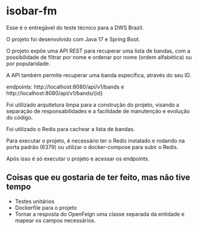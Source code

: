 # isobar-fm

Esse é o entregável do teste técnico para a DWS Brazil.

O projeto foi desenvolvido com Java 17 e Spring Boot.

O projeto expõe uma API REST para recuperar uma lista de bandas, com a possibilidade de filtrar por nome e ordenar por nome (ordem alfabética) ou por popularidade.

A API também permite recuperar uma banda específica, através do seu ID.

endpoints: http://localhost:8080/api/v1/bands e http://localhost:8080/api/v1/bands/{id}

Foi utilizado arquitetura limpa para a construção do projeto, visando a separação de responsabilidades e a facilidade de manutenção e evolução do código.

Foi utilizado o Redis para cachear a lista de bandas.

Para executar o projeto, é necessário ter o Redis instalado e rodando na porta padrão (6379) ou utilizar o docker-compose para subir o Redis.

Após isso é só executar o projeto e acessar os endpoints.

## Coisas que eu gostaria de ter feito, mas não tive tempo

- Testes unitários
- Dockerfile para o projeto
- Tornar a resposta do OpenFeign uma classe separada da entidade e mapear os campos necessários. 
